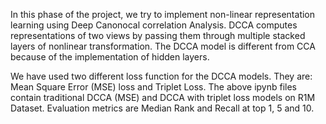 In this phase of the project, we try to implement non-linear representation learning using Deep Canonocal correlation Analysis. DCCA computes representations of two views by passing them through multiple stacked layers of nonlinear transformation. The DCCA model is different from CCA because of the implementation of hidden layers.

We have used two different loss function for the DCCA models. They are: Mean Square Error (MSE) loss and Triplet Loss. The above ipynb files contain traditional DCCA (MSE) and DCCA with triplet loss models on R1M Dataset. Evaluation metrics are Median Rank and Recall at top 1, 5 and 10.

